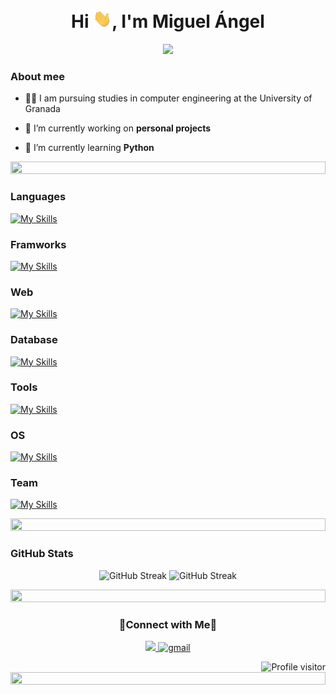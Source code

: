 <h1 align="center">Hi <img src="https://raw.githubusercontent.com/ABSphreak/ABSphreak/master/gifs/Hi.gif" width="30px">, I'm Miguel Ángel</h1>
<p align="center">
  <img src="https://readme-typing-svg.herokuapp.com?font=Fira+Code&pause=1000&random=false&width=435&lines=Full-Stack+Software+Developer;A+passionate+Programmer&center=true&width=500&height=50">
</p>


<!-- About Section -->
### About mee
<p align="center">
  
  - 👨‍💻 I am pursuing studies in computer engineering at the University of Granada
  
  - 🔭 I’m currently working on **personal projects**
  
  - 🌱 I’m currently learning **Python**
  
  <!-- - 💻 All of my projects are available at []( )-->
</p>


<img src="https://i.imgur.com/dBaSKWF.gif" height="20" width="100%">

<!-- Languages Section -->
### Languages 
[![My Skills](https://skillicons.dev/icons?i=c,cpp,python,java,php,js,ts&theme=dark)](https://skillicons.dev)

### Framworks
[![My Skills](https://skillicons.dev/icons?i=django,react,bootstrap&theme=dark)](https://skillicons.dev)

### Web
[![My Skills](https://skillicons.dev/icons?i=html,css,nginx&theme=dark)](https://skillicons.dev)

### Database
[![My Skills](https://skillicons.dev/icons?i=mysql,mongodb&theme=dark)](https://skillicons.dev)

### Tools
[![My Skills](https://skillicons.dev/icons?i=git,github,vscode,docker,cmake,md,sublime,vim&theme=dark)](https://skillicons.dev)

### OS
[![My Skills](https://skillicons.dev/icons?i=ubuntu,windows&theme=dark)](https://skillicons.dev)

### Team
[![My Skills](https://skillicons.dev/icons?i=discord,gmail,linkedin&theme=dark)](https://skillicons.dev)


<img src="https://i.imgur.com/dBaSKWF.gif" height="20" width="100%">

<!-- Stats Section -->
### GitHub Stats
<p align="center">
  <img src="https://github-readme-stats.vercel.app/api?username=migueruiz&show_icons=true&theme=dark" alt="GitHub Streak" />
  <img src="https://github-readme-streak-stats.herokuapp.com/?user=migueruiz&theme=highcontrast" alt="GitHub Streak"/>
</p>


<img src="https://i.imgur.com/dBaSKWF.gif" height="20" width="100%">

<!-- Connect Section -->
<h3 align="center">🤝Connect with Me🤝</h3>
<p align="center">
 <a href="https://www.linkedin.com/in/miguel-%C3%A1ngel-ruiz-bustos-557430201/" target="_blank">
  <img src="https://skillicons.dev/icons?i=linkedin&theme=dark"/>
 </a>
 <a href="mailto:mruiz8122001@gmail.com">
  <img src="https://skillicons.dev/icons?i=gmail&theme=dark" alt="gmail"/>
 </a>
</p>

<a href="https://komarev.com/ghpvc/?username=migueruiz">
  <img align="right" src="https://komarev.com/ghpvc/?username=migueruiz&label=Visitors&color=0e75b6&style=flat" alt="Profile visitor" />
</a>

<img src="https://i.imgur.com/dBaSKWF.gif" height="20" width="100%">